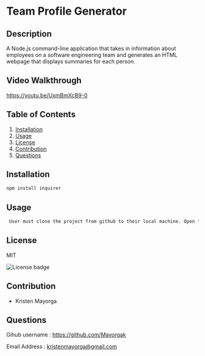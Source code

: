 
  
  # Team Profile Generator 


## Description
  A Node.js command-line application that takes in information about employees on a software engineering team and generates an HTML webpage that displays summaries for each person.
  
    
## Video Walkthrough 
https://youtu.be/UxmBmXcB9-0


## Table of Contents
  1. [Installation](#Installation)
  2. [Usage](#Usage)
  3. [License](#License)
  4. [Contribution](#Contribution)
  5. [Questions](#Questions)

## Installation 

  ```bash
  npm install inquirer
  ```

## Usage 

 ```bash
  User must clone the project from github to their local machine. Open the file using a code editor. Invoke the application by typing 'node index.js' on the command line and answer the prompts.

 ```

## License 

  MIT 

  ![License badge](https://img.shields.io/badge/license-MIT-brightgreen)

## Contribution 
  * Kristen Mayorga
 

## Questions

 Gihub username : <a href= "#">https://github.com/Mayorgak</a>

 Email Address : <a href= "#">kristenmayorga@gmail.com</a>
